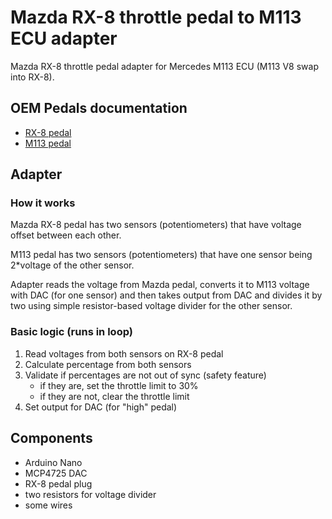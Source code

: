 # Mazda RX-8 throttle pedal to M113 ECU adapter

Mazda RX-8 throttle pedal adapter for Mercedes M113 ECU (M113 V8 swap into RX-8).

## OEM Pedals documentation

- [RX-8 pedal](./docs/rx-8-pedal.md)
- [M113 pedal](./docs/m113-pedal.md)


## Adapter

### How it works
Mazda RX-8 pedal has two sensors (potentiometers) that have voltage offset between each other.

M113 pedal has two sensors (potentiometers) that have one sensor being 2*voltage of the other sensor.

Adapter reads the voltage from Mazda pedal, converts it to M113 voltage with DAC (for one sensor) and then takes output from DAC and divides it by two using simple resistor-based voltage divider for the other sensor.

### Basic logic (runs in loop)

1. Read voltages from both sensors on RX-8 pedal
2. Calculate percentage from both sensors
3. Validate if percentages are not out of sync (safety feature)
   - if they are, set the throttle limit to 30%
   - if they are not, clear the throttle limit
4. Set output for DAC (for "high" pedal)

## Components
- Arduino Nano
- MCP4725 DAC
- RX-8 pedal plug
- two resistors for voltage divider
- some wires
